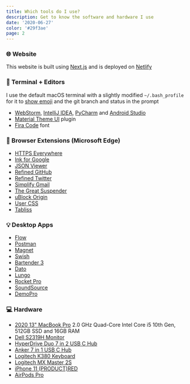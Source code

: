 ```yaml
---
title: Which tools do I use?
description: Get to know the software and hardware I use
date: '2020-06-27'
color: '#29f3ae'
page: 2
---
```


### 🌐  Website

This website is built using [Next.js](https://nextjs.org/) and is deployed on [Netlify](https://app.netlify.com/)


### 📑  Terminal + Editors

I use the default macOS terminal with a slightly modified `~/.bash_profile` for it to [show emoji](https://dev.to/anthonydelgado/adding-emoji-to-your-terminal-on-osx-9oj) and the git branch and status in the prompt

* [WebStorm](https://www.jetbrains.com/webstorm/), [IntelliJ IDEA](https://www.jetbrains.com/idea/), [PyCharm](https://www.jetbrains.com/pycharm/) and [Android Studio](https://developer.android.com/studio)
* [Material Theme UI](https://plugins.jetbrains.com/plugin/8006-material-theme-ui/) plugin
* [Fira Code](https://github.com/tonsky/FiraCode) font

### 📌  Browser Extensions (Microsoft Edge)

* [HTTPS Everywhere](https://chrome.google.com/webstore/detail/https-everywhere/gcbommkclmclpchllfjekcdonpmejbdp)
* [Ink for Google](https://chrome.google.com/webstore/detail/ink-for-google/hmanckoiohnlgdommlcckcflkmllobgj)
* [JSON Viewer](https://chrome.google.com/webstore/detail/ink-for-google/hmanckoiohnlgdommlcckcflkmllobgj)
* [Refined GitHub](https://chrome.google.com/webstore/detail/refined-github/hlepfoohegkhhmjieoechaddaejaokhf)
* [Refined Twitter](https://chrome.google.com/webstore/detail/refined-twitter/nlfgmdembofgodcemomfeimamihoknip)
* [Simplify Gmail](https://chrome.google.com/webstore/detail/simplify-gmail/pbmlfaiicoikhdbjagjbglnbfcbcojpj)
* [The Great Suspender](https://chrome.google.com/webstore/detail/the-great-suspender/klbibkeccnjlkjkiokjodocebajanakg)
* [uBlock Origin](https://chrome.google.com/webstore/detail/ublock-origin/cjpalhdlnbpafiamejdnhcphjbkeiagm)
* [User CSS](https://chrome.google.com/webstore/detail/user-css/okpjlejfhacmgjkmknjhadmkdbcldfcb)
* [Tabliss](https://chrome.google.com/webstore/detail/tabliss-a-beautiful-new-t/hipekcciheckooncpjeljhnekcoolahp)

### 💡  Desktop Apps

* [Flow](https://flowapp.info/)
* [Postman](https://www.getpostman.com/)
* [Magnet](https://apps.apple.com/co/app/magnet/id441258766)
* [Swish](https://highlyopinionated.co/swish/)
* [Bartender 3](https://www.macbartender.com/)
* [Dato](https://sindresorhus.com/dato)
* [Lungo](https://sindresorhus.com/lungo)
* [Rocket Pro](http://matthewpalmer.net/rocket/)
* [SoundSource](https://rogueamoeba.com/soundsource/)
* [DemoPro](https://apps.apple.com/co/app/demopro-screen-annotation/id1384206666)

### 💻  Hardware

* [2020 13" MacBook Pro](https://support.apple.com/kb/SP819) 2.0 GHz Quad-Core Intel Core i5 10th Gen, 512GB SSD and 16GB RAM
* [Dell S2319H Monitor](https://www.amazon.com/gp/product/B07D5F9D1W/)
* [HyperDrive Duo 7 in 2 USB C Hub](https://www.hypershop.com/products/new-2020-hyperdrive-duo-7-in-2-usb-c-hub)
* [Anker 7 in 1 USB C Hub](https://www.amazon.com/gp/product/B07HMLTCPL)
* [Logitech K380 Keyboard](https://www.logitech.com/product/multi-device-keyboard-k380)
* [Logitech MX Master 2S](https://www.logitech.com/product/mx-master-2s-flow)
* [iPhone 11 (PRODUCT)RED](https://www.apple.com/iphone-11/)
* [AirPods Pro](https://www.apple.com/airpods-pro/)
